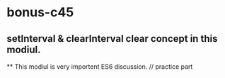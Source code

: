 # bonus-c45
## setInterval & clearInterval clear concept in this modiul.
** This modiul is very importent ES6 discussion.
// practice part

